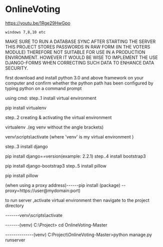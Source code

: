 # OnlineVoting
https://youtu.be/1Rge29HwGpo

    windows 7,8,10 etc

MAKE SURE TO RUN  A DATABASE SYNC AFTER STARTING THE SERVER
THIS PROJECT STORES PASSWORDS IN RAW FORM (IN THE VOTERS MODULE) THEREFORE NOT SUITABLE FOR USE IN A PRODUCTION ENVIRONMENT. HOWEVER IT WOULD BE WISE TO IMPLEMENT THE USE DJANGO-FORMS WHEN CORRECTING SUCH DATA TO ENHANCE DATA SECURITY.


first download and install  python 3.0 and above framework on your computer 
  and confirm whether the python path has been configured by typing python on a command prompt

using cmd:
step..1 
install virtual environment 
 
   pip install virtualenv
   
step..2
creating & activating the virtual environment

   virtualenv <name>.(eg venv without the angle brackets)

   venv\scripts\activate (where 'venv' is my virtual environment )
   
step..3
install django

   pip install django==version(example: 2.2.1) 
step..4
install bootstrap3

   pip install django-bootstrap3
step..5
install pillow

   pip install pillow

(when using a proxy address)------pip install (package) -- proxy=https://user@mydomain:port)
   

to run server ,activate virtual environment then navigate to the project directory

 -------venv\scripts\activate
 
 -------(venv) C:\Project> cd OnlineVoting-Master
 
 --------------(venv) C:Project\OnlineVoting-Master>python manage.py runserver
